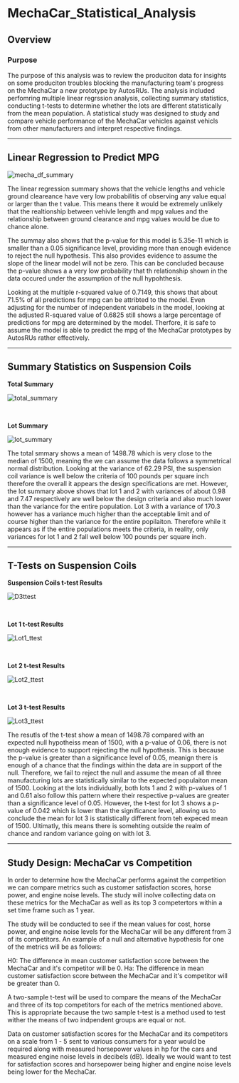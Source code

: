 # MechaCar_Statistical_Analysis

## Overview

### Purpose

The purpose of this analysis was to review the produciton data for insights on some produciton troubles blocking the manufacturing team's progress on the MechaCar a new prototype by AutosRUs. The analysis included perfomring multiple linear regrssion analysis, collecting summary statistics, conducting t-tests to determine whether the lots are different statistically from the mean population. A statistical study was designed to study and compare vehicle performance of the MechaCar vehicles against vehicls from other manufacturers and interpret respective findings. 

<hr>

## Linear Regression to Predict MPG

![mecha_df_summary](https://user-images.githubusercontent.com/94864663/163631833-f0485712-f186-49ce-8de4-019713ff27ae.png)


The linear regression summary shows that the vehicle lengths and vehicle ground cleareance have very low probabilitis of observing any value equal or larger than the t value. This means there it would be extremely unlikely that the realtionship between vehivle length and mpg values and the relationship between ground clearance and mpg values would be due to chance alone. 

The summay also shows that the p-value for this model is 5.35e-11 which is smaller than a 0.05 significance level, providing more than enough evidence to reject the null hypothesis. This also provides evidence to assume the slope of the linear model will not be zero. This can be concluded because the p-value shows a a very low probability that th relationship shown in the data occured under the assumption of the null hypohthesis. 

Looking at the multiple r-squared value of 0.7149, this shows that about 71.5% of all predictions for mpg can be attribted to the model. Even adjusting for the number of independent variabels in the model, looking at the adjusted R-squared value of 0.6825 still shows a large percentage of predictions for mpg are determined by the model. Therfore, it is safe to assume the model is able to predict the mpg of the MechaCar prototypes by AutosRUs rather effectively. 



<hr>

## Summary Statistics on Suspension Coils

<b>Total Summary</b>

![total_summary](https://user-images.githubusercontent.com/94864663/163631903-cfce722c-fdc0-4f00-a12a-c0f55e5b98a5.png)

<br>

<b>Lot Summary</b>

![lot_summary](https://user-images.githubusercontent.com/94864663/163631949-38ac5280-0817-45ee-a9f2-a2f3868c5ebf.png)


The total smmary shows a mean of 1498.78 which is very close to the median of 1500, meaning the we can assume the data follows a symmetrical normal distribution. Looking at the variance of 62.29 PSI, the suspension coil variance is well below the criteria of 100 pounds per square inch therefore the overall it appears the design specifications are met. However, the lot summary above shows that lot 1 and 2 with variances of about 0.98 and 7.47 respectively are well below the design criteria and also much lower than the variance for the entire population. Lot 3 with a variance of 170.3 however has a variance much higher than the acceptable limit and of course higher than the variance for the entire popilaiton. Therefore while it appears as if the entire populations meets the criteria, in reality, only variances for lot 1 and 2 fall well below 100 pounds per square inch.



<hr>

## T-Tests on Suspension Coils

<b>Suspension Coils t-test Results</b>

![D3ttest](https://user-images.githubusercontent.com/94864663/163632217-d2e2ea9b-d75f-4819-819c-d0c57959061a.png)

<br>

<b>Lot 1 t-test Results</b>

![Lot1_ttest](https://user-images.githubusercontent.com/94864663/163687994-0f008f68-215a-4ba2-855f-44378a184cc1.png)

<br>


<b>Lot 2 t-test Results</b>

![Lot2_ttest](https://user-images.githubusercontent.com/94864663/163687996-d5493084-d761-4cb0-891e-b411e4bf273d.png)

<br>


<b>Lot 3 t-test Results</b>

![Lot3_ttest](https://user-images.githubusercontent.com/94864663/163687998-8f1acc58-caa1-4799-bafa-7f89e8993e48.png)
<br>


The resutls of the t-test show a mean of 1498.78 compared with an expected null hypotheiss mean of 1500, with a p-value of 0.06, there is not enough evidence to support rejecting the null hypothesis. This is because the p-value is greater than a significance level of 0.05, meanign there is enough of a chance that the findings within the data are in support of the null. Therefore, we fail to reject the null and assume the mean of all three manufacturing lots are statistically similar to the expected populaiton mean of 1500. Looking at the lots individually,  both lots 1 and 2 with p-values of 1 and 0.61 also follow this pattern where their respective p-values are greater than a significance level of 0.05. However, the t-test for lot 3 shows a p-value of 0.042 which is lower than the significance level, allowing us to conclude the mean for lot 3 is statistically different from teh expeced mean of 1500. Ultimatly, this means there is somehting outside the realm of chance and random variance going on with lot 3. 

<hr>

## Study Design: MechaCar vs Competition

In order to determine how the MechaCar performs against the competition we can compare metrics such as customer satisfaction scores, horse power, and engine noise levels. The study will inolve collecting data on these metrics for the MechaCar as well as its top 3 competertors within a set time frame such as 1 year. 

The study will be conducted to see if the mean values for cost, horse power, and engine noise levels for the MechaCar will be any different from 3 of its competitors. An example of a null and alternative hypothesis for one of the metrics will be as follows:

H0: The difference in mean customer satisfaction score between the MechaCar and it's competitor will be 0.
Ha: The difference in mean customer satisfaction score between the MechaCar and it's competitor will be greater than 0.

A two-sample t-test will be used to compare the means of the MechaCar and three of its top competitors for each of the metrics mentioned above. This is appropriate because the two sample t-test is a method used to test wither the means of two indpendent groups are equal or not. 

Data on customer satisfaction scores for the MechaCar and its competitors on a scale from 1 - 5 sent to various consumers for a year would be required along with measured horsepower values in hp for the cars and measured engine noise levels in decibels (dB). Ideally we would want to test for satisfaction scores and horsepower being higher and engine noise levels being lower for the MechaCar. 




